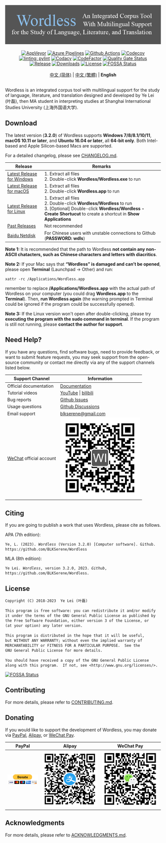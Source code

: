 <!--
# Wordless: README - English
# Copyright (C) 2018-2023  Ye Lei (叶磊)
#
# This program is free software: you can redistribute it and/or modify
# it under the terms of the GNU General Public License as published by
# the Free Software Foundation, either version 3 of the License, or
# (at your option) any later version.
#
# This program is distributed in the hope that it will be useful,
# but WITHOUT ANY WARRANTY; without even the implied warranty of
# MERCHANTABILITY or FITNESS FOR A PARTICULAR PURPOSE.  See the
# GNU General Public License for more details.
#
# You should have received a copy of the GNU General Public License
# along with this program.  If not, see <http://www.gnu.org/licenses/>.
-->

<div align="center"><img src="/doc/wl_logo.png" alt="Wordless: An Integrated Corpus Tool With Multilingual Support for the Study of Language, Literature, and Translation"></div>

<br>

<div align="center">
    <a href="https://ci.appveyor.com/project/BLKSerene/wordless">
        <img src="https://ci.appveyor.com/api/projects/status/github/BLKSerene/Wordless?svg=true" alt="AppVeyor"></a>
    <a href="https://dev.azure.com/blkserene/BLKSerene%20-%20Github/_build/latest?definitionId=1&branchName=main">
        <img src="https://dev.azure.com/blkserene/BLKSerene%20-%20Github/_apis/build/status/BLKSerene.Wordless?branchName=main" alt="Azure Pipelines"></a>
    <a href="https://github.com/BLKSerene/Wordless/actions?query=workflow%3ATests">
        <img src="https://github.com/BLKSerene/Wordless/workflows/Tests/badge.svg" alt="Github Actions"></a>
    <a href="https://codecov.io/gh/BLKSerene/Wordless">
        <img src="https://codecov.io/gh/BLKSerene/Wordless/branch/main/graph/badge.svg?token=ED6TW92A7G" alt="Codecov"></a>
</div>

<div align="center">
    <a href="https://github.com/PyCQA/pylint">
        <img src="https://img.shields.io/badge/linting-pylint-yellowgreen" alt="linting: pylint"></a>
    <a href="https://app.codacy.com/gh/BLKSerene/Wordless/dashboard?utm_source=gh&utm_medium=referral&utm_content=&utm_campaign=Badge_grade">
        <img src="https://app.codacy.com/project/badge/Grade/8226d15d1c4b4268beee760f9b59b3db" alt="Codacy"></a>
    <a href="https://www.codefactor.io/repository/github/blkserene/wordless">
        <img src="https://www.codefactor.io/repository/github/blkserene/wordless/badge" alt="CodeFactor"></a>
    <a href="https://sonarcloud.io/summary/new_code?id=BLKSerene_Wordless">
        <img src="https://sonarcloud.io/api/project_badges/measure?project=BLKSerene_Wordless&metric=alert_status" alt="Quality Gate Status"></a>
</div>

<div align="center">
    <a href="https://github.com/BLKSerene/Wordless/releases">
        <img src="https://img.shields.io/github/v/release/BLKSerene/Wordless?include_prereleases&label=Release&sort=semver" alt="Release"></a>
    <a href="#download">
        <img src="https://img.shields.io/github/downloads/BLKSerene/Wordless/total?label=Downloads" alt="Downloads"></a>
    <a href="/LICENSE.txt">
        <img src="https://img.shields.io/github/license/BLKSerene/Wordless?label=License" alt="License"></a>
    <a href="https://app.fossa.com/projects/git%2Bgithub.com%2FBLKSerene%2FWordless?ref=badge_shield">
        <img src="https://app.fossa.com/api/projects/git%2Bgithub.com%2FBLKSerene%2FWordless.svg?type=shield" alt="FOSSA Status"></a>
</div>

<br>

<div align="center">
    <a href="/README_zho_cn.md">中文 (简体)</a> | <a href="/README_zho_tw.md">中文 (繁體)</a> | <b>English</b>
</div>

<br>

Wordless is an integrated corpus tool with multilingual support for the study of language, literature, and translation designed and developed by Ye Lei (叶磊), then MA student in interpreting studies at Shanghai International Studies University (上海外国语大学).

## Download

The latest version (**3.2.0**) of Wordless supports **Windows 7/8/8.1/10/11**, **macOS 10.11 or later**, and **Ubuntu 16.04 or later**, all **64-bit only**. Both Intel-based and Apple Silicon-based Macs are supported.

For a detailed changelog, please see [CHANGELOG.md](/CHANGELOG.md).

Release|Remarks
-------|-------
[Latest Release for Windows](https://github.com/BLKSerene/Wordless/releases/download/3.2.0/wordless_3.2.0_windows.zip)|1. Extract all files<br>2. Double-click **Wordless/Wordless.exe** to run
[Latest Release for macOS](https://github.com/BLKSerene/Wordless/releases/download/3.2.0/wordless_3.2.0_macos.zip)|1. Extract all files<br>2. Double-click **Wordless.app** to run
[Latest Release for Linux](https://github.com/BLKSerene/Wordless/releases/download/3.2.0/wordless_3.2.0_linux.tar.gz)|1. Extract all files<br>2. Double-click **Wordless/Wordless** to run<br>3. [Optional] Double-click **Wordless/Wordless - Create Shortucut** to create a shortcut in **Show Applications**
[Past Releases](https://github.com/BLKSerene/Wordless/releases)|Not recommended
[Baidu Netdisk](https://pan.baidu.com/s/1--ZzABrDQBZlZagWlVQMbg?pwd=wdls#list/path=%2FWordless%2FWordless%203.2.0)|For Chinese users with unstable connections to Github (**PASSWORD: wdls**)

**Note 1:** It is recommended that the path to Wordless **not contain any non-ASCII chatacters, such as Chinese characters and letters with diacritics**.<br>

**Note 2:** If your Mac says that **“Wordless” is damaged and can’t be opened**, please open **Terminal** (Launchpad → Other) and run:<br>

    xattr -rc /Applications/Wordless.app

remember to replace **/Applications/Wordless.app** with the actual path of Wordless on your computer (you could drag **Wordless.app** to the **Terminal**). Then, **run Wordless again** (the warning prompted in Terminal could be ignored if the program could be successfully opened).<br>

**Note 3:** If the Linux version won't open after double-clicking, please try **executing the program with the sudo command in terminal**. If the program is still not running, please **contact the author for support**.

## Need Help?

If you have any questions, find software bugs, need to provide feedback, or want to submit feature requests, you may seek support from the open-source community or contact me directly via any of the support channels listed below.

Support Channel       |Information
----------------------|-----------
Official documentation|[Documentation](/doc/doc_eng.md)
Tutorial videos       |[YouTube](https://www.youtube.com/@BLKSerene) \| [bilibili](https://space.bilibili.com/34963752/video)
Bug reports           |[Github Issues](https://github.com/BLKSerene/Wordless/issues)
Usage questions       |[Github Discussions](https://github.com/BLKSerene/Wordless/discussions)
Email support         |[blkserene<i>@</i>gmail<i>.</i>com](mailto:blkserene@gmail.com)
[WeChat](https://www.wechat.com/en/) official account|![WeChat official account](/imgs/wechat_official_account.jpg)

## Citing

If you are going to publish a work that uses Wordless, please cite as follows.

APA (7th edition):

<pre><code>Ye, L. (2023). <i>Wordless</i> (Version 3.2.0) [Computer software]. Github. https://github.com/BLKSerene/Wordless</code></pre>

MLA (8th edition):

<pre><code>Ye Lei. <i>Wordless</i>, version 3.2.0, 2023. <i>Github</i>, https://github.com/BLKSerene/Wordless.</code></pre>

## License

    Copyright (C) 2018-2023  Ye Lei (叶磊)
    
    This program is free software: you can redistribute it and/or modify
    it under the terms of the GNU General Public License as published by
    the Free Software Foundation, either version 3 of the License, or
    (at your option) any later version.
    
    This program is distributed in the hope that it will be useful,
    but WITHOUT ANY WARRANTY; without even the implied warranty of
    MERCHANTABILITY or FITNESS FOR A PARTICULAR PURPOSE.  See the
    GNU General Public License for more details.
    
    You should have received a copy of the GNU General Public License
    along with this program.  If not, see <http://www.gnu.org/licenses/>.

[![FOSSA Status](https://app.fossa.com/api/projects/git%2Bgithub.com%2FBLKSerene%2FWordless.svg?type=large)](https://app.fossa.com/projects/git%2Bgithub.com%2FBLKSerene%2FWordless?ref=badge_large)

## Contributing

For more details, please refer to [CONTRIBUTING.md](/CONTRIBUTING.md).

## Donating

If you would like to support the development of Wordless, you may donate via [PayPal](https://www.paypal.com/), [Alipay](https://global.alipay.com/), or [WeChat Pay](https://pay.weixin.qq.com/index.php/public/wechatpay_en).

PayPal|Alipay|WeChat Pay
------|------|----------
[![PayPal](/imgs/donating_paypal.gif)](https://www.paypal.com/cgi-bin/webscr?cmd=_s-xclick&hosted_button_id=V2V54NYE2YD32)|![Alipay](/imgs/donating_alipay.png)|![WeChat Pay](/imgs/donating_wechat_pay.png)

## Acknowledgments

For more details, please refer to [ACKNOWLEDGMENTS.md](/ACKNOWLEDGMENTS.md).
